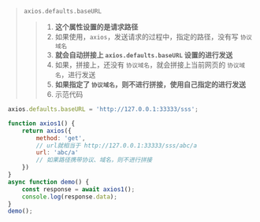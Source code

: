 

> `axios.defaults.baseURL`
>> 1. **这个属性设置的是请求路径**
>> 2. 如果使用，`axios`，发送请求的过程中，指定的路径，没有写 `协议域名`
>> 3. **就会自动拼接上 `axios.defaults.baseURL` 设置的进行发送**
>> 4. 如果，拼接上，还没有 `协议域名`，就会拼接上当前网页的 `协议域名`，进行发送
>> 5. **如果指定了 `协议域名`，则不进行拼接，使用自己指定的进行发送**
>> 6. 示范代码
   ```js
    axios.defaults.baseURL = 'http://127.0.0.1:33333/sss';

    function axios1() {
        return axios({
            method: 'get',
            // url就相当于 http://127.0.0.1:33333/sss/abc/a
            url: 'abc/a'
            // 如果路径携带协议、域名，则不进行拼接
        })
    }
    async function demo() {
        const response = await axios1();
        console.log(response.data);
    }
    demo();
   ```

